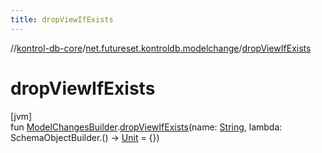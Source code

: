```yaml
---
title: dropViewIfExists
---
```

//[kontrol-db-core](../../index.html)/[net.futureset.kontroldb.modelchange](index.html)/[dropViewIfExists](drop-view-if-exists.html)



# dropViewIfExists



[jvm]\
fun [ModelChangesBuilder](../net.futureset.kontroldb.dsl/-model-changes-builder/index.html).[dropViewIfExists](drop-view-if-exists.html)(name: [String](https://kotlinlang.org/api/latest/jvm/stdlib/kotlin/-string/index.html), lambda: SchemaObjectBuilder.() -&gt; [Unit](https://kotlinlang.org/api/latest/jvm/stdlib/kotlin/-unit/index.html) = {})





